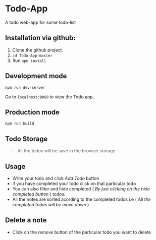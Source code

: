 # Todo-App

A todo web-app for some todo-list

## Installation via github:
1. Clone the github project.
2. `cd Todo-App-master`
3. Run `npm install`

## Development mode
````
npm run dev-server
````
Go to `localhost:8080` to view the Todo app.
## Production mode
````
npm run build
````
## Todo Storage
> All the todos will be save in the browser storage

## Usage
- Write your todo and click *Add Todo* button
- if you have completed your todo click on that particular todo
- You can also filter and hide completed ( *By just clicking on the hide completed button* ) todos.
- All the notes are sorted acording to the completed todos i.e ( *All the completed todos will be move down* )

## Delete a note
- Click on the *remove* button of the particular todo you want to delete
